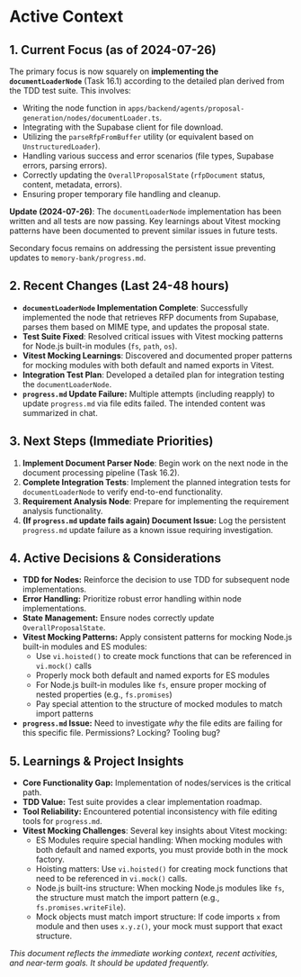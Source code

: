 # Active Context

## 1. Current Focus (as of 2024-07-26)

The primary focus is now squarely on **implementing the `documentLoaderNode`** (Task 16.1) according to the detailed plan derived from the TDD test suite. This involves:

- Writing the node function in `apps/backend/agents/proposal-generation/nodes/documentLoader.ts`.
- Integrating with the Supabase client for file download.
- Utilizing the `parseRfpFromBuffer` utility (or equivalent based on `UnstructuredLoader`).
- Handling various success and error scenarios (file types, Supabase errors, parsing errors).
- Correctly updating the `OverallProposalState` (`rfpDocument` status, content, metadata, errors).
- Ensuring proper temporary file handling and cleanup.

**Update (2024-07-26)**: The `documentLoaderNode` implementation has been written and all tests are now passing. Key learnings about Vitest mocking patterns have been documented to prevent similar issues in future tests.

Secondary focus remains on addressing the persistent issue preventing updates to `memory-bank/progress.md`.

## 2. Recent Changes (Last 24-48 hours)

- **`documentLoaderNode` Implementation Complete**: Successfully implemented the node that retrieves RFP documents from Supabase, parses them based on MIME type, and updates the proposal state.
- **Test Suite Fixed**: Resolved critical issues with Vitest mocking patterns for Node.js built-in modules (`fs`, `path`, `os`).
- **Vitest Mocking Learnings**: Discovered and documented proper patterns for mocking modules with both default and named exports in Vitest.
- **Integration Test Plan**: Developed a detailed plan for integration testing the `documentLoaderNode`.
- **`progress.md` Update Failure:** Multiple attempts (including reapply) to update `progress.md` via file edits failed. The intended content was summarized in chat.

## 3. Next Steps (Immediate Priorities)

1. **Implement Document Parser Node**: Begin work on the next node in the document processing pipeline (Task 16.2).
2. **Complete Integration Tests**: Implement the planned integration tests for `documentLoaderNode` to verify end-to-end functionality.
3. **Requirement Analysis Node**: Prepare for implementing the requirement analysis functionality.
4. **(If `progress.md` update fails again) Document Issue:** Log the persistent `progress.md` update failure as a known issue requiring investigation.

## 4. Active Decisions & Considerations

- **TDD for Nodes:** Reinforce the decision to use TDD for subsequent node implementations.
- **Error Handling:** Prioritize robust error handling within node implementations.
- **State Management:** Ensure nodes correctly update `OverallProposalState`.
- **Vitest Mocking Patterns:** Apply consistent patterns for mocking Node.js built-in modules and ES modules:
  - Use `vi.hoisted()` to create mock functions that can be referenced in `vi.mock()` calls
  - Properly mock both default and named exports for ES modules
  - For Node.js built-in modules like `fs`, ensure proper mocking of nested properties (e.g., `fs.promises`)
  - Pay special attention to the structure of mocked modules to match import patterns
- **`progress.md` Issue:** Need to investigate _why_ the file edits are failing for this specific file. Permissions? Locking? Tooling bug?

## 5. Learnings & Project Insights

- **Core Functionality Gap:** Implementation of nodes/services is the critical path.
- **TDD Value:** Test suite provides a clear implementation roadmap.
- **Tool Reliability:** Encountered potential inconsistency with file editing tools for `progress.md`.
- **Vitest Mocking Challenges**: Several key insights about Vitest mocking:
  - ES Modules require special handling: When mocking modules with both default and named exports, you must provide both in the mock factory.
  - Hoisting matters: Use `vi.hoisted()` for creating mock functions that need to be referenced in `vi.mock()` calls.
  - Node.js built-ins structure: When mocking Node.js modules like `fs`, the structure must match the import pattern (e.g., `fs.promises.writeFile`).
  - Mock objects must match import structure: If code imports `x` from module and then uses `x.y.z()`, your mock must support that exact structure.

_This document reflects the immediate working context, recent activities, and near-term goals. It should be updated frequently._
